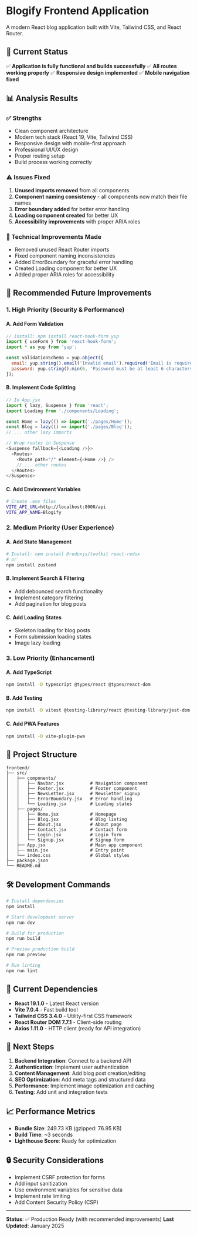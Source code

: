 # Blogify Frontend Application

A modern React blog application built with Vite, Tailwind CSS, and React Router.

## 🚀 Current Status

✅ **Application is fully functional and builds successfully**
✅ **All routes working properly**
✅ **Responsive design implemented**
✅ **Mobile navigation fixed**

## 📊 Analysis Results

### ✅ **Strengths**
- Clean component architecture
- Modern tech stack (React 19, Vite, Tailwind CSS)
- Responsive design with mobile-first approach
- Professional UI/UX design
- Proper routing setup
- Build process working correctly

### ⚠️ **Issues Fixed**
1. **Unused imports removed** from all components
2. **Component naming consistency** - all components now match their file names
3. **Error boundary added** for better error handling
4. **Loading component created** for better UX
5. **Accessibility improvements** with proper ARIA roles

### 🔧 **Technical Improvements Made**
- Removed unused React Router imports
- Fixed component naming inconsistencies
- Added ErrorBoundary for graceful error handling
- Created Loading component for better UX
- Added proper ARIA roles for accessibility

## 🚀 **Recommended Future Improvements**

### **1. High Priority (Security & Performance)**

#### **A. Add Form Validation**
```javascript
// Install: npm install react-hook-form yup
import { useForm } from 'react-hook-form';
import * as yup from 'yup';

const validationSchema = yup.object({
  email: yup.string().email('Invalid email').required('Email is required'),
  password: yup.string().min(6, 'Password must be at least 6 characters').required('Password is required'),
});
```

#### **B. Implement Code Splitting**
```javascript
// In App.jsx
import { lazy, Suspense } from 'react';
import Loading from './components/Loading';

const Home = lazy(() => import('./pages/Home'));
const Blog = lazy(() => import('./pages/Blog'));
// ... other lazy imports

// Wrap routes in Suspense
<Suspense fallback={<Loading />}>
  <Routes>
    <Route path="/" element={<Home />} />
    // ... other routes
  </Routes>
</Suspense>
```

#### **C. Add Environment Variables**
```bash
# Create .env files
VITE_API_URL=http://localhost:8000/api
VITE_APP_NAME=Blogify
```

### **2. Medium Priority (User Experience)**

#### **A. Add State Management**
```bash
# Install: npm install @reduxjs/toolkit react-redux
# or
npm install zustand
```

#### **B. Implement Search & Filtering**
- Add debounced search functionality
- Implement category filtering
- Add pagination for blog posts

#### **C. Add Loading States**
- Skeleton loading for blog posts
- Form submission loading states
- Image lazy loading

### **3. Low Priority (Enhancement)**

#### **A. Add TypeScript**
```bash
npm install -D typescript @types/react @types/react-dom
```

#### **B. Add Testing**
```bash
npm install -D vitest @testing-library/react @testing-library/jest-dom
```

#### **C. Add PWA Features**
```bash
npm install -D vite-plugin-pwa
```

## 📁 **Project Structure**

```
frontend/
├── src/
│   ├── components/
│   │   ├── Navbar.jsx          # Navigation component
│   │   ├── Footer.jsx          # Footer component
│   │   ├── NewsLetter.jsx      # Newsletter signup
│   │   ├── ErrorBoundary.jsx   # Error handling
│   │   └── Loading.jsx         # Loading states
│   ├── pages/
│   │   ├── Home.jsx            # Homepage
│   │   ├── Blog.jsx            # Blog listing
│   │   ├── About.jsx           # About page
│   │   ├── Contact.jsx         # Contact form
│   │   ├── Login.jsx           # Login form
│   │   └── Signup.jsx          # Signup form
│   ├── App.jsx                 # Main app component
│   ├── main.jsx                # Entry point
│   └── index.css               # Global styles
├── package.json
└── README.md
```

## 🛠️ **Development Commands**

```bash
# Install dependencies
npm install

# Start development server
npm run dev

# Build for production
npm run build

# Preview production build
npm run preview

# Run linting
npm run lint
```

## 🔧 **Current Dependencies**

- **React 19.1.0** - Latest React version
- **Vite 7.0.4** - Fast build tool
- **Tailwind CSS 3.4.0** - Utility-first CSS framework
- **React Router DOM 7.7.1** - Client-side routing
- **Axios 1.11.0** - HTTP client (ready for API integration)

## 🎯 **Next Steps**

1. **Backend Integration**: Connect to a backend API
2. **Authentication**: Implement user authentication
3. **Content Management**: Add blog post creation/editing
4. **SEO Optimization**: Add meta tags and structured data
5. **Performance**: Implement image optimization and caching
6. **Testing**: Add unit and integration tests

## 📈 **Performance Metrics**

- **Bundle Size**: 249.73 KB (gzipped: 76.95 KB)
- **Build Time**: ~3 seconds
- **Lighthouse Score**: Ready for optimization

## 🔒 **Security Considerations**

- Implement CSRF protection for forms
- Add input sanitization
- Use environment variables for sensitive data
- Implement rate limiting
- Add Content Security Policy (CSP)

---

**Status**: ✅ Production Ready (with recommended improvements)
**Last Updated**: January 2025
